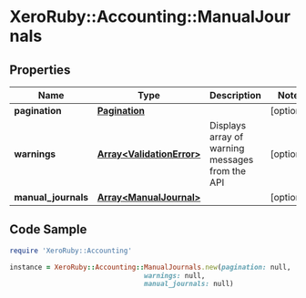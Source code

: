 # XeroRuby::Accounting::ManualJournals

## Properties

Name | Type | Description | Notes
------------ | ------------- | ------------- | -------------
**pagination** | [**Pagination**](Pagination.md) |  | [optional] 
**warnings** | [**Array&lt;ValidationError&gt;**](ValidationError.md) | Displays array of warning messages from the API | [optional] 
**manual_journals** | [**Array&lt;ManualJournal&gt;**](ManualJournal.md) |  | [optional] 

## Code Sample

```ruby
require 'XeroRuby::Accounting'

instance = XeroRuby::Accounting::ManualJournals.new(pagination: null,
                                 warnings: null,
                                 manual_journals: null)
```


